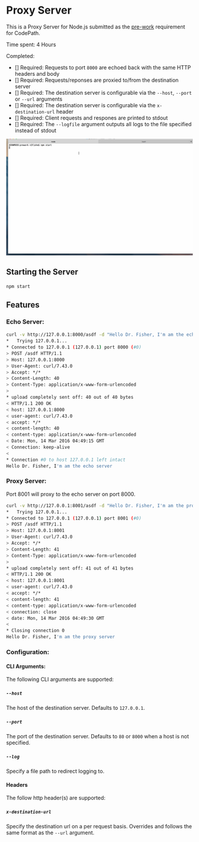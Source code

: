 
# Proxy Server

This is a Proxy Server for Node.js submitted as the [pre-work](http://courses.codepath.com/snippets/intro_to_nodejs/prework) requirement for CodePath.

Time spent:  4 Hours

Completed:

* [] Required: Requests to port `8000` are echoed back with the same HTTP headers and body
* [] Required: Requests/reponses are proxied to/from the destination server
* [] Required: The destination server is configurable via the `--host`, `--port`  or `--url` arguments
* [] Required: The destination server is configurable via the `x-destination-url` header
* [] Required: Client requests and respones are printed to stdout
* [] Required: The `--logfile` argument outputs all logs to the file specified instead of stdout


![Video Walkthrough](walkthrough.gif)


## Starting the Server

```bash
npm start
```

## Features

### Echo Server:

```bash
curl -v http://127.0.0.1:8000/asdf -d "Hello Dr. Fisher, I'm am the echo server"
*   Trying 127.0.0.1...
* Connected to 127.0.0.1 (127.0.0.1) port 8000 (#0)
> POST /asdf HTTP/1.1
> Host: 127.0.0.1:8000
> User-Agent: curl/7.43.0
> Accept: */*
> Content-Length: 40
> Content-Type: application/x-www-form-urlencoded
> 
* upload completely sent off: 40 out of 40 bytes
< HTTP/1.1 200 OK
< host: 127.0.0.1:8000
< user-agent: curl/7.43.0
< accept: */*
< content-length: 40
< content-type: application/x-www-form-urlencoded
< Date: Mon, 14 Mar 2016 04:49:15 GMT
< Connection: keep-alive
< 
* Connection #0 to host 127.0.0.1 left intact
Hello Dr. Fisher, I'm am the echo server
```

### Proxy Server:

Port 8001 will proxy to the echo server on port 8000.

```bash
curl -v http://127.0.0.1:8001/asdf -d "Hello Dr. Fisher, I'm am the proxy server"
*   Trying 127.0.0.1...
* Connected to 127.0.0.1 (127.0.0.1) port 8001 (#0)
> POST /asdf HTTP/1.1
> Host: 127.0.0.1:8001
> User-Agent: curl/7.43.0
> Accept: */*
> Content-Length: 41
> Content-Type: application/x-www-form-urlencoded
> 
* upload completely sent off: 41 out of 41 bytes
< HTTP/1.1 200 OK
< host: 127.0.0.1:8001
< user-agent: curl/7.43.0
< accept: */*
< content-length: 41
< content-type: application/x-www-form-urlencoded
< connection: close
< date: Mon, 14 Mar 2016 04:49:30 GMT
< 
* Closing connection 0
Hello Dr. Fisher, I'm am the proxy server
```

### Configuration:

#### CLI Arguments:

The following CLI arguments are supported:

##### `--host`

The host of the destination server. Defaults to `127.0.0.1`.

##### `--port`

The port of the destination server. Defaults to `80` or `8000` when a host is not specified.

##### `--log`

Specify a file path to redirect logging to.

#### Headers

The follow http header(s) are supported:

##### `x-destination-url`

Specify the destination url on a per request basis. Overrides and follows the same format as the `--url` argument.

